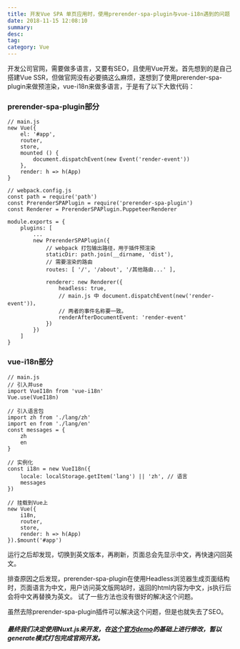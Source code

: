 ```yaml
---
title: 开发Vue SPA 单页应用时，使用prerender-spa-plugin与vue-i18n遇到的问题 
date: 2018-11-15 12:08:10
summary: 
desc: 
tag: 
category: Vue
---
```


开发公司官网，需要做多语言，又要有SEO，且使用Vue开发。首先想到的是自己搭建Vue SSR，但做官网没有必要搞这么麻烦，遂想到了使用prerender-spa-plugin来做预渲染，vue-i18n来做多语言，于是有了以下大致代码：

### prerender-spa-plugin部分
```
// main.js
new Vue({
    el: '#app',
    router,
    store,
    mounted () {
        document.dispatchEvent(new Event('render-event'))
    },
    render: h => h(App)
}
```

```
// webpack.config.js
const path = require('path')
const PrerenderSPAPlugin = require('prerender-spa-plugin')
const Renderer = PrerenderSPAPlugin.PuppeteerRenderer

module.exports = {
    plugins: [
        ...
        new PrerenderSPAPlugin({
            // webpack 打包输出路径，用于插件预渲染 
            staticDir: path.join(__dirname, 'dist'),
            // 需要渲染的路由
            routes: [ '/', '/about', '/其他路由...' ],

            renderer: new Renderer({
                headless: true,
                // main.js 中 document.dispatchEvent(new('render-event'))，
                // 两者的事件名称要一致。
                renderAfterDocumentEvent: 'render-event'
            })
        })
    ]
}
```
### vue-i18n部分
```
// main.js
// 引入并use
import VueI18n from 'vue-i18n'
Vue.use(VueI18n)

// 引入语言包
import zh from './lang/zh'
import en from './lang/en'
const messages = {
    zh
    en 
}

// 实例化 
const i18n = new VueI18n({
    locale: localStorage.getItem('lang') || 'zh', // 语言
    messages
})

// 挂载到Vue上
new Vue({
    i18n,
    router,
    store,
    render: h => h(App)
}).$mount('#app')

```
运行之后却发现，切换到英文版本，再刷新，页面总会先显示中文，再快速闪回英文。 

排查原因之后发现，prerender-spa-plugin在使用Headless浏览器生成页面结构时，页面语言为中文，用户访问英文版网站时，返回的html内容为中文，js执行后会将中文再替换为英文。 
试了一些方法也没有很好的解决这个问题。 

虽然去除prerender-spa-plugin插件可以解决这个问题，但是也就失去了SEO。

##### 最终我们决定使用Nuxt.js来开发，在[这个官方demo](https://zh.nuxtjs.org/examples/i18n)的基础上进行修改，暂以generate模式打包完成官网开发。




